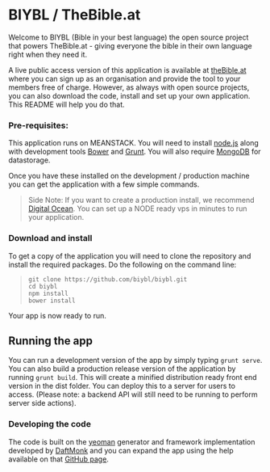 BIYBL / TheBible.at 
===================

Welcome to BIYBL (Bible in your best language) the open source project that powers TheBible.at - giving everyone the bible in their own language right when they need it.

A live public access version of this application is available at [theBible.at](http://thebible.at) where you can sign up as an organisation and provide the tool to your members free of charge.  However, as always with open source projects, you can also download the code, install and set up your own application. This README will help you do that.

### Pre-requisites:

This application runs on MEANSTACK. You will need to install [node.js](https://nodejs.org/en/) along with development tools [Bower](http://bower.io/) and [Grunt](http://gruntjs.com/).  You will also require [MongoDB](https://www.mongodb.org/) for datastorage.

Once you have these installed on the development / production machine you can get the application with a few simple commands.

> Side Note:  If you want to create a production install, we recommend [Digital Ocean](http://www.digitalocean.com).  You can set up a NODE ready vps in minutes to run your application.

### Download and install

To get a copy of the application you will need to clone the repository and install the required packages. Do the following on the command line:

> `git clone https://github.com/biybl/biybl.git`   
> `cd biybl`  
> `npm install`  
> `bower install`  

Your app is now ready to run.

## Running the app

You can run a development version of the app by simply typing `grunt serve`.  You can also build a production release version of the application by running `grunt build`.  This will create a minified distribution ready front end version in the dist folder.  You can deploy this to a server for users to access.  (Please note: a backend API will still need to be running to perform server side actions).


### Developing the code

The code is built on the [yeoman](http://yeoman.io/) generator and framework implementation developed by [DaftMonk](https://github.com/daftmonk) and you can expand the app using the help available on that [GitHub page](https://github.com/angular-fullstack/generator-angular-fullstack).